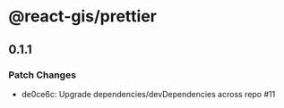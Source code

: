 # @react-gis/prettier

## 0.1.1

### Patch Changes

- de0ce6c: Upgrade dependencies/devDependencies across repo #11
